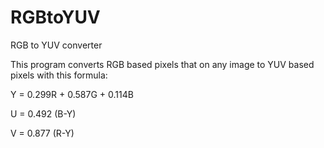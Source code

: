 # RGBtoYUV
RGB to YUV converter

This program converts RGB based pixels that on any image to YUV based pixels with this formula:

 Y = 0.299R + 0.587G + 0.114B
 
 U = 0.492 (B-Y)
 
 V = 0.877 (R-Y)
 
